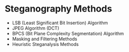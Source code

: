 # Steganography Methods

- LSB (Least Significant Bit Insertion) Algorithm
- JPEG Algorithm (DCT)
- BPCS (Bit Plane Complexity Segmentation) Algorithm
- Masking and Filtering Methods
- Heuristic Steganalysis Methods
